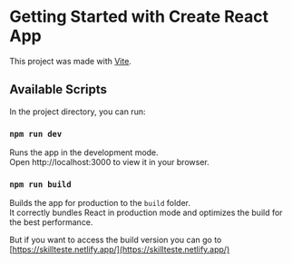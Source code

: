 # Getting Started with Create React App

This project was made with [Vite](https://vitejs.dev/guide/).

## Available Scripts

In the project directory, you can run:

### `npm run dev`

Runs the app in the development mode.\
Open http://localhost:3000 to view it in your browser.

### `npm run build`

Builds the app for production to the `build` folder.\
It correctly bundles React in production mode and optimizes the build for the best performance.

But if you want to access the build version you can go to [https://skillteste.netlify.app/](https://skillteste.netlify.app/)
